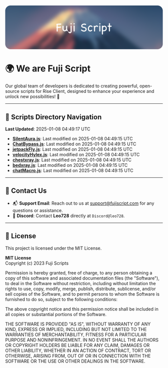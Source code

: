![Banner](.github/b.webp)

# 🌍 **We are Fuji Script**

Our global team of developers is dedicated to creating powerful, open-source scripts for Rise Client, designed to enhance your experience and unlock new possibilities! 🌟

---
<!-- SCRIPTS_NAVIGATION_START -->
## 📂 **Scripts Directory Navigation**

**Last Updated**: 2025-01-08 04:49:17 UTC

- **[SilentAura.js](scripts/SilentAura.js)**: Last modified on 2025-01-08 04:49:15 UTC
- **[ChatBypass.js](scripts/ChatBypass.js)**: Last modified on 2025-01-08 04:49:15 UTC
- **[jetpackFly.js](scripts/jetpackFly.js)**: Last modified on 2025-01-08 04:49:15 UTC
- **[velocityHylex.js](scripts/velocityHylex.js)**: Last modified on 2025-01-08 04:49:15 UTC
- **[chestxray.js](scripts/chestxray.js)**: Last modified on 2025-01-08 04:49:15 UTC
- **[bedxray.js](scripts/bedxray.js)**: Last modified on 2025-01-08 04:49:15 UTC
- **[chatMacro.js](scripts/chatMacro.js)**: Last modified on 2025-01-08 04:49:15 UTC

<!-- SCRIPTS_NAVIGATION_END -->

---

## 💬 **Contact Us**  
- 📬 **Support Email**: Reach out to us at [support@fujiscript.com](mailto:support@fujiscript.com) for any questions or assistance.  
- 💬 **Discord**: Contact **Leo728** directly at `Discord@leo728`.

---

## 📜 **License**

This project is licensed under the MIT License.  

**MIT License**  
Copyright (c) 2023 Fuji Scripts  

Permission is hereby granted, free of charge, to any person obtaining a copy of this software and associated documentation files (the "Software"), to deal in the Software without restriction, including without limitation the rights to use, copy, modify, merge, publish, distribute, sublicense, and/or sell copies of the Software, and to permit persons to whom the Software is furnished to do so, subject to the following conditions:  

The above copyright notice and this permission notice shall be included in all copies or substantial portions of the Software.  

THE SOFTWARE IS PROVIDED "AS IS", WITHOUT WARRANTY OF ANY KIND, EXPRESS OR IMPLIED, INCLUDING BUT NOT LIMITED TO THE WARRANTIES OF MERCHANTABILITY, FITNESS FOR A PARTICULAR PURPOSE AND NONINFRINGEMENT. IN NO EVENT SHALL THE AUTHORS OR COPYRIGHT HOLDERS BE LIABLE FOR ANY CLAIM, DAMAGES OR OTHER LIABILITY, WHETHER IN AN ACTION OF CONTRACT, TORT OR OTHERWISE, ARISING FROM, OUT OF OR IN CONNECTION WITH THE SOFTWARE OR THE USE OR OTHER DEALINGS IN THE SOFTWARE.  
